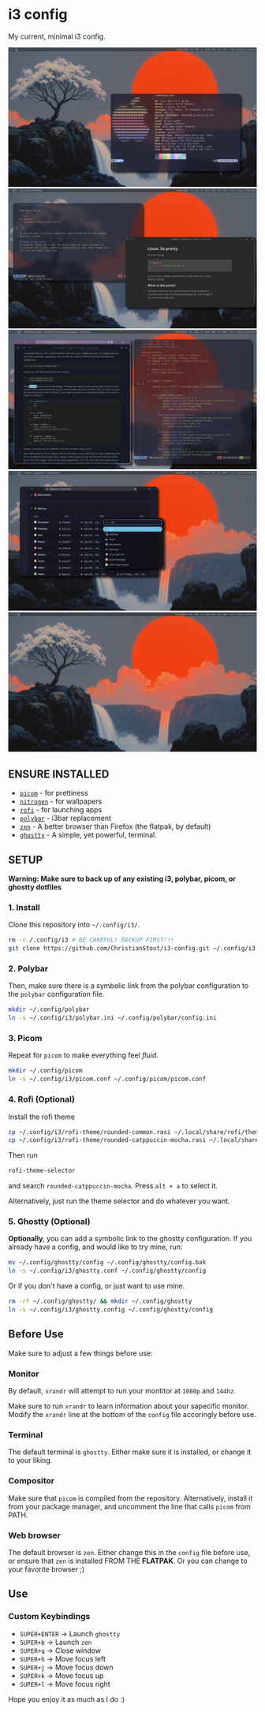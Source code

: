 # i3 config

My current, minimal i3 config.

![image](screenshots/screenshot1.png)
![image](screenshots/screenshot2.png)
![image](screenshots/screenshot3.png)
![image](screenshots/screenshot4.png)
![image](screenshots/screenshot5.png)

## ENSURE INSTALLED
 * [`picom`](https://github.com/yshui/picom) - for prettiness
 * [`nitrogen`](https://github.com/nitrogen/nitrogen) - for wallpapers
 * [`rofi`](https://github.com/davatorium/rofi) - for launching apps
 * [`polybar`](https://github.com/polybar/polybar) - i3bar replacement
 * [`zen`](https://flathub.org/apps/app.zen_browser.zen) - A better browser than Firefox (the flatpak, by default)
 * [`ghostty`](https://ghostty.org/) - A simple, yet powerful, terminal.

## SETUP
**Warning: Make sure to back up of any existing i3, polybar, picom, or ghostty dotfiles** 

### 1. Install
Clone this repository into `~/.config/i3/`.

```zsh
rm -r /.config/i3 # BE CAREFUL! BACKUP FIRST!!!
git clone https://github.com/ChristianStout/i3-config.git ~/.config/i3
```

### 2. Polybar
Then, make sure there is a symbolic link from the polybar configuration
to the `polybar` configuration file.

```zsh
mkdir ~/.config/polybar
ln -s ~/.config/i3/polybar.ini ~/.config/polybar/config.ini
```

### 3. Picom
Repeat for `picom` to make everything feel *fluid*.

```zsh
mkdir ~/.config/picom
ln -s ~/.config/i3/picom.conf ~/.config/picom/picom.conf
```

### 4. Rofi **(Optional)**
Install the rofi theme
```zsh
cp ~/.config/i3/rofi-theme/rounded-common.rasi ~/.local/share/rofi/themes/rounded-common.rasi
cp ~/.config/i3/rofi-theme/rounded-catppuccin-mocha.rasi ~/.local/share/rofi/themes/rounded-catppuccin-mocha.rasi
```

Then run
```zsh
rofi-theme-selector
```
and search `rounded-catppuccin-mocha`. Press `alt + a` to select it.

Alternatively, just run the theme selector and do whatever you want.

### 5. Ghostty **(Optional)**
**Optionally**, you can add a symbolic link to the ghostty configuration.
If you already have a config, and would like to try mine, run:
```zsh
mv ~/.config/ghostty/config ~/.config/ghostty/config.bak
ln -s ~/.config/i3/ghostty.conf ~/.config/ghostty/config
```
Or if you don't have a config, or just want to use mine.
```zsh
rm -rf ~/.config/ghostty/ && mkdir ~/.config/ghostty
ln -s ~/.config/i3/ghostty.config ~/.config/ghostty/config
```

## Before Use
Make sure to adjust a few things before use:

### Monitor
By default, `xrandr` will attempt to run your montitor
at `1080p` and `144hz`. 

Make sure to run `xrandr` to learn information
about your sapecific monitor. Modify the `xrandr`
line at the bottom of the `config` file accoringly
before use.

### Terminal
The default terminal is `ghostty`. Either make sure
it is installed, or change it to your liking.

### Compositor
Make sure that `picom` is compiled from
the repository. Alternatively, install it
from your package manager, and uncomment the
line that calls `picom` from PATH.

### Web browser
The default browser is `zen`. Either change this in the
`config` file before use, or ensure that `zen` is installed
FROM THE **FLATPAK**.
Or you can change to your favorite browser ;)

## Use

### Custom Keybindings
 * `SUPER+ENTER` -> Launch `ghostty`
 * `SUPER+b` -> Launch `zen`
 * `SUPER+q` -> Close window
 * `SUPER+h` -> Move focus left
 * `SUPER+j` -> Move focus down
 * `SUPER+k` -> Move focus up
 * `SUPER+l` -> Move focus right

Hope you enjoy it as much as I do :)

